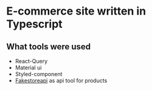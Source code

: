# E-commerce site written in Typescript

## What tools were used
- React-Query
- Material ui
- Styled-component
- [Fakestoreapi](https://fakestoreapi.com) as api tool for products